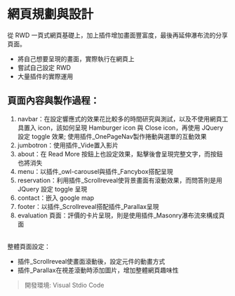 # 網頁規劃與設計
從 RWD 一頁式網頁基礎上，加上插件增加畫面豐富度，最後再延伸瀑布流的分享頁面。
* 將自己想要呈現的畫面，實際執行在網頁上
* 嘗試自己設定 RWD
* 大量插件的實際運用
## 頁面內容與製作過程：
1. navbar：在設定響應式的效果花比較多的時間研究與測試，以及不使用網頁工具置入 icon，該如何呈現 Hamburger icon 與 Close icon，再使用 JQuery 設定 toggle 效果; 使用插件_OnePageNav製作捲動與選單的互動效果
2. jumbotron：使用插件_Vide置入影片
3. about：在 Read More 按鈕上也設定效果，點擊後會呈現完整文字，而按鈕也將消失
4. menu：以插件_owl-carousel與插件_Fancybox搭配呈現
5. reservation：利用插件_Scrollreveal使背景畫面有滾動效果，而問答則是用 JQuery 設定 toggle 呈現
6. contact：嵌入 google map
7. footer：以插件_Scrollreveal搭配插件_Parallax呈現
8. evaluation 頁面：評價的卡片呈現，則是使用插件_Masonry瀑布流來構成頁面
<br>
整體頁面設定：

* 插件_Scrollreveal使畫面滾動後，設定元件的動畫方式
* 插件_Parallax在視差滾動時添加圖片，增加整體網頁趣味性

>開發環境: Visual Stdio Code

